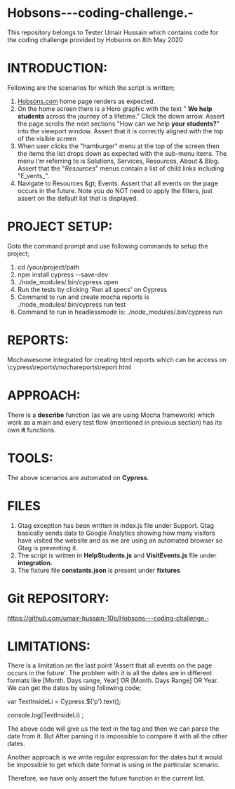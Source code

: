 # Hobsons---coding-challenge.-
This repository belongs to Tester Umair Hussain which contains code for the coding challenge provided by Hobsons on 8th May 2020 
# INTRODUCTION:

Following are the scenarios for which the script is written;

  1. [Hobsons.com](http://hobsons.com/) home page renders as expected.
  2. On the home screen there is a Hero graphic with the text &quot; **We help students**  across the journey of a lifetime.&quot; Click the down arrow. Assert the page scrolls the next sections &quot;How can we help  **your students?**&quot; into the viewport window. Assert that it is correctly aligned with the top of the visible screen
  3. When user clicks the &quot;hamburger&quot; menu at the top of the screen then the items the list drops down as expected with the sub-menu items. The menu I&#39;m referring to is Solutions, Services, Resources, About &amp; Blog. Assert that the &quot;_Resources_&quot; menus contain a list of child links including &quot;E_vents_&quot;.
  4. Navigate to Resources \&gt; Events. Assert that all events on the page occurs in the future. Note you do NOT need to apply the filters, just assert on the default list that is displayed.

# PROJECT SETUP:
Goto the command prompt and use following commands to setup the project;
1. cd /your/project/path
2. npm install cypress --save-dev
3. ./node_modules/.bin/cypress open
4. Run the tests by clicking 'Run all specs' on Cypress
5. Command to run and create mocha reports is ./node_modules/.bin/cypress run test
6. Command to run in headlessmode is: ./node_modules/.bin/cypress run

# REPORTS:
Mochawesome integrated for creating html reports which can be access on \cypress\reports\mochareports\report.html

# APPROACH:
There is a **describe** function (as we are using Mocha framework) which work as a main and every test flow (mentioned in previous section) has its own **it** functions.

# TOOLS:

The above scenarios are automated on **Cypress**.

# FILES

1. Gtag exception has been written in index.js file under Support. Gtag basically sends data to Google Analytics showing how many visitors have visited the website and as we are using an automated browser so Gtag is preventing it.
2. The script is written in **HelpStudents.js** and **VisitEvents.js** file under **integration**.
3. The fixture file **constants.json** is present under **fixtures**

# Git REPOSITORY:

https://github.com/umair-hussain-10p/Hobsons---coding-challenge.-

# LIMITATIONS:

There is a limitation on the last point &#39;Assert that all events on the page occurs in the future&#39;. The problem with it is all the dates are in different formats like [Month. Days range, Year] OR [Month. Days Range] OR Year. We can get the dates by using following code;

var TextInsideLi = Cypress.$(&#39;p&#39;).text();

console.log(TextInsideLi) ;

The above code will give us the text in the tag and then we can parse the date from it. But After parsing it is impossible to compare it with all the other dates.

Another approach is we write regular expression for the dates but it would be impossible to get which date format is using in the particular scenario.

Therefore, we have only assert the future function in the current list.

